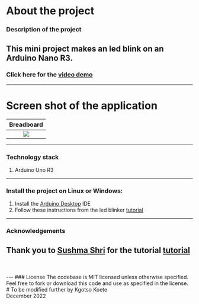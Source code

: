 # About the project
### Description of the project
This mini project makes an led blink on an Arduino Nano R3.
---
### Click here for the [video demo](https://youtube.com/shorts/Sg13TbQ-s1U?feature=share)
---
# Screen shot of the application
|             Breadboard         |
| :----------------------------------: |
| ![](./screenshots/blinker.jpg) |
---
### Technology stack
1. Arduino Uno R3
---
### Install the project on Linux or Windows:
1. Install the [Arduino Desktop](https://docs.arduino.cc/software/ide-v1/tutorials/Windows) IDE
2. Follow these instructions from the led blinker [tutorial](https://youtu.be/tOZvSSKP0ek)
---
### Acknowledgements
Thank you to [Sushma Shri](https://www.youtube.com/@sushmasri7238) for the tutorial [tutorial](https://youtu.be/tOZvSSKP0ek)
---
<br/>
<br/>
---
### License
The codebase is MIT licensed unless otherwise specified. Feel free to fork or download this code and use as specified in the license.
#
To be modified further by Kgotso Koete
<br/>
December 2022
